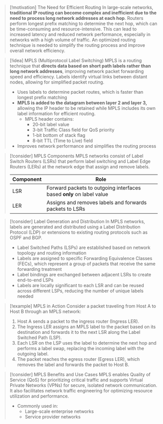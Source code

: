 > [!motivation] The Need for Efficient Routing
> In large-scale networks, **traditional IP routing can become complex and inefficient due to the need to process long network addresses at each hop**. Routers perform longest prefix matching to determine the next hop, which can be time-consuming and resource-intensive. This can lead to increased latency and reduced network performance, especially in networks with a high volume of traffic. An optimized routing technique is needed to simplify the routing process and improve overall network efficiency.

> [!idea] MPLS (Multiprotocol Label Switching)
> MPLS is a routing technique that **directs data based on short path labels rather than long network addresses**, improving network packet forwarding speed and efficiency. Labels identify virtual links between distant nodes, allowing for simplified packet routing.
> - Uses labels to determine packet routes, which is faster than longest prefix matching
> - **MPLS is added to the datagram between layer 2 and layer 3,** allowing the IP header to be retained while MPLS includes its own label information for efficient routing.
>   - MPLS header contains:
>     - 20-bit label value
>     - 3-bit Traffic Class field for QoS priority
>     - 1-bit bottom of stack flag
>     - 8-bit TTL (Time to Live) field
> - Improves network performance and simplifies the routing process

> [!consider] MPLS Components
> MPLS networks consist of Label Switch Routers (LSRs) that perform label switching and Label Edge Routers (LERs) at the network edge that assign and remove labels. 
> 
> | Component | Role |
> |-----------|------|
> | LSR | Forward packets to outgoing interfaces based **only** on label value |
> | LER | Assigns and removes labels and forwards packets to LSRs |

> [!consider] Label Generation and Distribution
> In MPLS networks, labels are generated and distributed using a Label Distribution Protocol (LDP) or extensions to existing routing protocols such as OSPF and BGP.
> - Label Switched Paths (LSPs) are established based on network topology and routing information
> - Labels are assigned to specific Forwarding Equivalence Classes (FECs), which represent a group of packets that receive the same forwarding treatment
> - Label bindings are exchanged between adjacent LSRs to create end-to-end LSPs
> - Labels are locally significant to each LSR and can be reused across different LSPs, reducing the number of unique labels needed

> [!example] MPLS in Action
> Consider a packet traveling from Host A to Host B through an MPLS network:
> 1. Host A sends a packet to the ingress router (Ingress LER).
> 2. The Ingress LER assigns an MPLS label to the packet based on its destination and forwards it to the next LSR along the Label Switched Path (LSP).
> 3. Each LSR on the LSP uses the label to determine the next hop and performs a label swap, replacing the incoming label with the outgoing label.
> 4. The packet reaches the egress router (Egress LER), which removes the label and forwards the packet to Host B.


> [!consider] MPLS Benefits and Use Cases
> MPLS enables Quality of Service (QoS) for prioritizing critical traffic and supports Virtual Private Networks (VPNs) for secure, isolated network communication. It also facilitates network traffic engineering for optimizing resource utilization and performance.
> - Commonly used in:
>   - Large-scale enterprise networks
>   - Service provider networks

